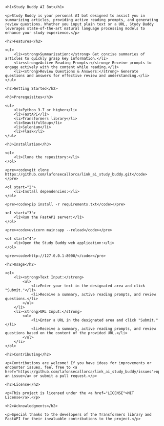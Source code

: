     <h1>Study Buddy AI Bot</h1>

    <p>Study Buddy is your personal AI bot designed to assist you in summarizing articles, providing active reading prompts, and generating review questions. Whether you input plain text or a URL, Study Buddy leverages state-of-the-art natural language processing models to enhance your study experience.</p>

    <h2>Features</h2>

    <ul>
        <li><strong>Summarization:</strong> Get concise summaries of articles to quickly grasp key information.</li>
        <li><strong>Active Reading Prompts:</strong> Receive prompts to engage actively with the content while reading.</li>
        <li><strong>Review Questions & Answers:</strong> Generate questions and answers for effective review and understanding.</li>
    </ul>

    <h2>Getting Started</h2>

    <h3>Prerequisites</h3>

    <ul>
        <li>Python 3.7 or higher</li>
        <li>FastAPI</li>
        <li>Transformers library</li>
        <li>BeautifulSoup</li>
        <li>Selenium</li>
        <li>Flask</li>
    </ul>

    <h3>Installation</h3>

    <ol>
        <li>Clone the repository:</li>
    </ol>

    <pre><code>git clone https://github.com/lafonsecallorca/link_ai_study_buddy.git</code></pre>

    <ol start="2">
        <li>Install dependencies:</li>
    </ol>

    <pre><code>pip install -r requirements.txt</code></pre>

    <ol start="3">
        <li>Run the FastAPI server:</li>
    </ol>

    <pre><code>uvicorn main:app --reload</code></pre>

    <ol start="4">
        <li>Open the Study Buddy web application:</li>
    </ol>

    <pre><code>http://127.0.0.1:8000/</code></pre>

    <h2>Usage</h2>

    <ol>
        <li><strong>Text Input:</strong>
            <ul>
                <li>Enter your text in the designated area and click "Submit."</li>
                <li>Receive a summary, active reading prompts, and review questions.</li>
            </ul>
        </li>
        <li><strong>URL Input:</strong>
            <ul>
                <li>Enter a URL in the designated area and click "Submit."</li>
                <li>Receive a summary, active reading prompts, and review questions based on the content of the provided URL.</li>
            </ul>
        </li>
    </ol>

    <h2>Contributing</h2>

    <p>Contributions are welcome! If you have ideas for improvements or encounter issues, feel free to <a href="https://github.com/lafonsecallorca/link_ai_study_buddy/issues">open an issue</a> or submit a pull request.</p>

    <h2>License</h2>

    <p>This project is licensed under the <a href="LICENSE">MIT License</a>.</p>

    <h2>Acknowledgments</h2>

    <p>Special thanks to the developers of the Transformers library and FastAPI for their invaluable contributions to the project.</p>
